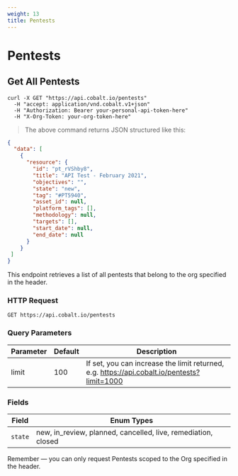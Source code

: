 ```yaml
---
weight: 13
title: Pentests
---
```


# Pentests

## Get All Pentests

```shell
curl -X GET "https://api.cobalt.io/pentests" 
  -H "accept: application/vnd.cobalt.v1+json" 
  -H "Authorization: Bearer your-personal-api-token-here" 
  -H "X-Org-Token: your-org-token-here"

```

> The above command returns JSON structured like this:

```json
{
  "data": [
    {
      "resource": {
        "id": "pt_rVShby8",
        "title": "API Test - February 2021",
        "objectives": "",
        "state": "new",
        "tag": "#PT5940",
        "asset_id": null,
        "platform_tags": [],
        "methodology": null,
        "targets": [],
        "start_date": null,
        "end_date": null
      }
    }
 ]
}
```

This endpoint retrieves a list of all pentests that belong to the org specified in the header.


### HTTP Request

`GET https://api.cobalt.io/pentests`

### Query Parameters

Parameter | Default | Description
--------- | ------- | -----------
limit | 100 | If set, you can increase the limit returned, e.g. https://api.cobalt.io/pentests?limit=1000

### Fields

Field     | Enum Types
--------- | -----------
`state`   | new, in_review, planned, cancelled, live, remediation, closed



<aside class="success">
Remember — you can only request Pentests scoped to the Org specified in the header.
</aside>

